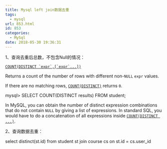 ```yaml
---
title: Mysql left join数据去重
tags:
  - mysql
url: 853.html
id: 853
categories:
  - MySql
date: 2018-05-30 19:36:31
---
```


1、查询去重后总数，不包含Null的情况：  

[``COUNT(DISTINCT `expr`,[`expr`...])``](file:///Users/wenquan%201/Library/Application%20Support/Dash/DocSets/MySQL/MySQL.docset/Contents/Resources/Documents/functions.html#function_count)

Returns a count of the number of rows with different non-`NULL` `expr` values.

If there are no matching rows, [`COUNT(DISTINCT)`](file:///Users/wenquan%201/Library/Application%20Support/Dash/DocSets/MySQL/MySQL.docset/Contents/Resources/Documents/functions.html#function_count) returns `0`.

mysql> SELECT COUNT(DISTINCT results) FROM student;

In MySQL, you can obtain the number of distinct expression combinations that do not contain `NULL` by giving a list of expressions. In standard SQL, you would have to do a concatenation of all expressions inside [`COUNT(DISTINCT ...)`](file:///Users/wenquan%201/Library/Application%20Support/Dash/DocSets/MySQL/MySQL.docset/Contents/Resources/Documents/functions.html#function_count).

  

2、查询数据去重：

select distinct(st.id) from student st join course cs on st.id = cs.user_id